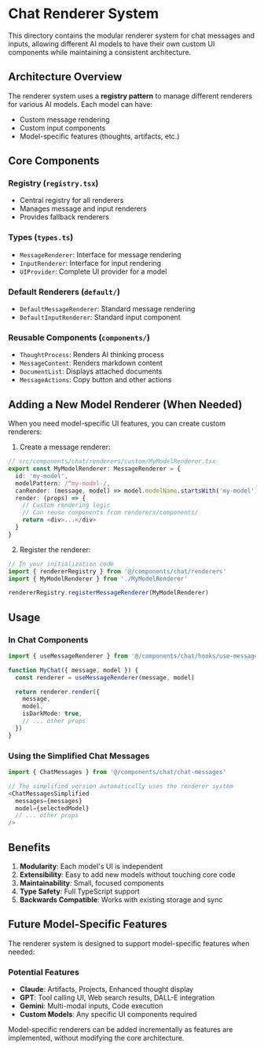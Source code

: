 # Chat Renderer System

This directory contains the modular renderer system for chat messages and inputs, allowing different AI models to have their own custom UI components while maintaining a consistent architecture.

## Architecture Overview

The renderer system uses a **registry pattern** to manage different renderers for various AI models. Each model can have:

- Custom message rendering
- Custom input components
- Model-specific features (thoughts, artifacts, etc.)

## Core Components

### Registry (`registry.tsx`)

- Central registry for all renderers
- Manages message and input renderers
- Provides fallback renderers

### Types (`types.ts`)

- `MessageRenderer`: Interface for message rendering
- `InputRenderer`: Interface for input rendering
- `UIProvider`: Complete UI provider for a model

### Default Renderers (`default/`)

- `DefaultMessageRenderer`: Standard message rendering
- `DefaultInputRenderer`: Standard input component

### Reusable Components (`components/`)

- `ThoughtProcess`: Renders AI thinking process
- `MessageContent`: Renders markdown content
- `DocumentList`: Displays attached documents
- `MessageActions`: Copy button and other actions

## Adding a New Model Renderer (When Needed)

When you need model-specific UI features, you can create custom renderers:

1. Create a message renderer:

```typescript
// src/components/chat/renderers/custom/MyModelRenderer.tsx
export const MyModelRenderer: MessageRenderer = {
  id: 'my-model',
  modelPattern: /^my-model-/,
  canRender: (message, model) => model.modelName.startsWith('my-model'),
  render: (props) => {
    // Custom rendering logic
    // Can reuse components from renderers/components/
    return <div>...</div>
  }
}
```

2. Register the renderer:

```typescript
// In your initialization code
import { rendererRegistry } from '@/components/chat/renderers'
import { MyModelRenderer } from './MyModelRenderer'

rendererRegistry.registerMessageRenderer(MyModelRenderer)
```

## Usage

### In Chat Components

```typescript
import { useMessageRenderer } from '@/components/chat/hooks/use-message-renderer'

function MyChat({ message, model }) {
  const renderer = useMessageRenderer(message, model)

  return renderer.render({
    message,
    model,
    isDarkMode: true,
    // ... other props
  })
}
```

### Using the Simplified Chat Messages

```typescript
import { ChatMessages } from '@/components/chat/chat-messages'

// The simplified version automatically uses the renderer system
<ChatMessagesSimplified
  messages={messages}
  model={selectedModel}
  // ... other props
/>
```

## Benefits

1. **Modularity**: Each model's UI is independent
2. **Extensibility**: Easy to add new models without touching core code
3. **Maintainability**: Small, focused components
4. **Type Safety**: Full TypeScript support
5. **Backwards Compatible**: Works with existing storage and sync

## Future Model-Specific Features

The renderer system is designed to support model-specific features when needed:

### Potential Features

- **Claude**: Artifacts, Projects, Enhanced thought display
- **GPT**: Tool calling UI, Web search results, DALL-E integration
- **Gemini**: Multi-modal inputs, Code execution
- **Custom Models**: Any specific UI components required

Model-specific renderers can be added incrementally as features are implemented, without modifying the core architecture.
